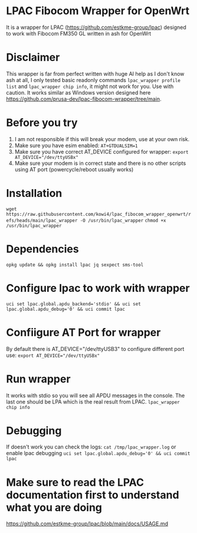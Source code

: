 # LPAC Fibocom Wrapper for OpenWrt
It is a wrapper for LPAC (https://github.com/estkme-group/lpac) designed to work with Fibocom FM350 GL written in ash for OpenWrt


# Disclaimer 
This wrapper is far from perfect written with huge AI help as I don't know ash at all, I only tested basic readonly commands `lpac_wrapper profile list` and `lpac_wrapper chip info`, it might not work for you. Use with caution.
It works similar as Windows version designed here https://github.com/prusa-dev/lpac-fibocom-wrapper/tree/main.

# Before you try
1. I am not responsible if this will break your modem, use at your own risk.
2. Make sure you have esim enabled: `AT+GTDUALSIM=1`
3. Make sure you have correct AT_DEVICE configured for wrapper: `export AT_DEVICE="/dev/ttyUSBx"`
4. Make sure your modem is in correct state and there is no other scripts using AT port (powercycle/reboot usually works)

# Installation
`wget https://raw.githubusercontent.com/kowi4/lpac_fibocom_wrapper_openwrt/refs/heads/main/lpac_wrapper -O /usr/bin/lpac_wrapper`
`chmod +x /usr/bin/lpac_wrapper`

# Dependencies
`opkg update && opkg install lpac jq sexpect sms-tool`

# Configure lpac to work with wrapper
`uci set lpac.global.apdu_backend='stdio' && uci set lpac.global.apdu_debug='0' && uci commit lpac`

# Confiigure AT Port for wrapper
By default there is AT_DEVICE="/dev/ttyUSB3" 
to configure different port use:
`export AT_DEVICE="/dev/ttyUSBx"`

# Run wrapper
It works with stdio so you will see all APDU messages in the console. The last one should be LPA which is the real result from LPAC.
`lpac_wrapper chip info`

# Debugging 
If doesn't work you can check the logs:
`cat /tmp/lpac_wrapper.log`
or enable lpac debugging 
`uci set lpac.global.apdu_debug='0' && uci commit lpac`

# Make sure to read the LPAC documentation first to understand what you are doing
https://github.com/estkme-group/lpac/blob/main/docs/USAGE.md
